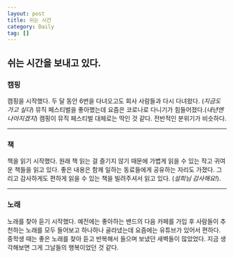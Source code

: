 ```yaml
---
layout: post
title: 쉬는 시간
category: Daily
tag: []
---
```


## 쉬는 시간을 보내고 있다. 

### 캠핑

캠핑을 시작했다. 두 달 동안 6번을 다녀오고도 회사 사람들과 다시 다녀왔다. (*지금도 가고 싶다*) 뮤직 페스티벌을 좋아했는데 요즘은 코로나로 다니기가 힘들어졌다.(*내년엔 나아지겠지*) 캠핑이 뮤직 페스티벌 대체로는 딱인 것 같다. 전반적인 분위기가 비슷하다.

***

### 책

책을 읽기 시작했다. 원래 책 읽는 걸 즐기지 않기 때문에 가볍게 읽을 수 있는 작고 귀여운 책들을 읽고 있다. 좋은 내용은 함께 일하는 동료들에게 공유하는 자리도 가졌다. 그리고 감사하게도 편하게 읽을 수 있는 책을 빌려주셔서 읽고 있다. (*설희님 감사해요!*). 

***

### 노래
노래를 찾아 듣기 시작했다. 예전에는 좋아하는 밴드의 다음 카페를 가입 후 사람들이 추천하는 노래를 모두 들어보고 하나하나 골라냈는데 요즘에는 유튜브가 있어서 편하다. 중학생 때는 좋은 노래를 찾아 듣고 반복해서 들으며 보냈던 새벽들이 많았었다. 지금 생각해보면 그게 그날들의 행복이었던 것 같다.

